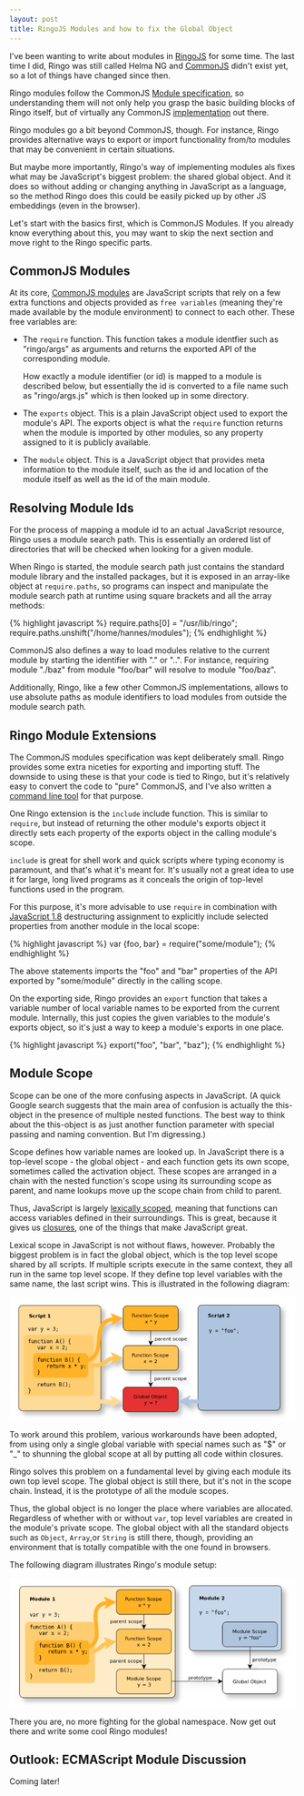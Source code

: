 ```yaml
---
layout: post
title: RingoJS Modules and how to fix the Global Object
---
```


I've been wanting to write about modules in [RingoJS] for some time. The last
time I did, Ringo was still called Helma NG and [CommonJS] didn't exist yet, so
a lot of things have changed since then.

Ringo modules follow the CommonJS [Module specification][CommonJS Modules], so
understanding them will not only help you grasp the basic building blocks of
Ringo itself, but of virtually any CommonJS [implementation][CommonJS implementations]
out there.

Ringo modules go a bit beyond CommonJS, though. For instance, Ringo provides
alternative ways to export or import functionality from/to modules that may
be convenient in certain situations.

But maybe more importantly,
Ringo's way of implementing modules als fixes what may be JavaScript's biggest
problem: the shared global object. And it does so without adding or changing
anything in JavaScript as a language, so the method Ringo does this could be
easily picked up by other JS embeddings (even in the browser).

Let's start with the basics first, which is CommonJS Modules. If you already
know everything about this, you may want to skip the next section and move
right to the Ringo specific parts.

## CommonJS Modules

At its core, [CommonJS modules] are JavaScript scripts that rely on a few extra
functions and objects provided as `free variables` (meaning they're made
available by the module environment) to connect to each other. These free
variables are:

 * The `require` function. This function takes a module identfier such as
   "ringo/args" as arguments and returns the exported API of the corresponding
   module.

   How exactly a module identifier (or id) is mapped to a module is
   described below, but essentially the id is converted to a file name such
   as "ringo/args.js" which is then looked up in some directory.

 * The `exports` object. This is a plain JavaScript object used to
   export the module's API. The exports object is what the `require` function
   returns when the module is imported by other modules, so any property
   assigned to it is publicly available.

 * The `module` object. This is a JavaScript object that provides meta information
   to the module itself, such as the id and location of the module itself as
   well as the id of the main module.

## Resolving Module Ids

For the process of mapping a module id to an actual JavaScript resource, Ringo
uses a module search path. This is essentially an ordered list of directories
that will be checked when looking for a given module.

When Ringo is started, the module search path just contains the standard module
library and the installed packages, but it is exposed in an array-like object
at `require.paths`, so programs can inspect and manipulate the module search
path at runtime using square brackets and all the array methods:

{% highlight javascript %}
require.paths[0] = "/usr/lib/ringo";
require.paths.unshift("/home/hannes/modules");
{% endhighlight %}

CommonJS also defines a way to load modules relative to the current module by
starting the identifier with "." or "..". For instance, requiring module
"./baz" from module "foo/bar" will resolve to module "foo/baz".

Additionally, Ringo, like a few other
CommonJS implementations, allows to use absolute paths as module identifiers
to load modules from outside the module search path.

## Ringo Module Extensions

The CommonJS modules specification was kept deliberately small. Ringo provides
some extra niceties for exporting and importing stuff. The downside to using
these is that your code is tied to Ringo, but it's relatively easy to convert
the code to "pure" CommonJS, and I've also written a [command line tool][commonize]
for that purpose.

One Ringo extension is the `include` include function. This is similar to
`require`, but instead of returning the other module's exports object it
directly sets each property of the exports object in the calling module's scope.

`include` is great for shell work and quick scripts where typing economy is
paramount, and that's what it's meant for. It's usually not a great idea to use
it for large, long lived programs as it conceals the origin of top-level
functions used in the program.

For this purpose, it's more advisable to use `require` in combination with
[JavaScript 1.8] destructuring assignment to explicitly include selected
properties from another module in the local scope:

{% highlight javascript %}
var {foo, bar} = require("some/module");
{% endhighlight %}

The above statements imports the "foo" and "bar" properties of the API exported
by "some/module" directly in the calling scope.

On the exporting side, Ringo provides an `export` function that takes a variable
number of local variable names to be exported from the current module.
Internally, this just copies the given variables to the module's exports object,
so it's just a way to keep a module's exports in one place.

{% highlight javascript %}
export("foo", "bar", "baz");
{% endhighlight %}

## Module Scope

Scope can be one of the more confusing aspects in JavaScript. (A quick Google
search suggests that the main area of confusion is actually the
this-object in the presence of multiple nested functions. The best way to think
about the this-object is as just another function parameter with special
passing and naming convention. But I'm digressing.)

Scope defines how variable names are looked up. In JavaScript there is a
top-level scope - the global object - and each function gets its own scope,
sometimes called the activation object. These scopes are arranged in a
chain with the nested function's scope using its surrounding scope as parent,
and name lookups move up the scope chain from child to parent.

Thus, JavaScript is largely [lexically scoped][lexical scope], meaning that
functions can access variables defined in their surroundings. This is great,
because it gives us [closures], one of the things that make JavaScript great.

Lexical scope in JavaScript is not without flaws, however. Probably the biggest
problem is in fact the global object, which is the top level scope shared by all
scripts. If multiple scripts execute in the same context, they all run in the
same top level scope. If they define top level variables with the same name,
the last script wins. This is illustrated in the following diagram:

![scriptscope]

To work around this problem, various workarounds have been adopted, from
using only a single global variable with special names such as "$" or "_"
to shunning the global scope at all by putting all code within closures.

Ringo solves this problem on a fundamental level by giving each module its
own top level scope. The global object is still there, but it's not in the
scope chain. Instead, it is the prototype of all the module scopes.

Thus, the global object is no longer the place where variables are allocated.
Regardless of whether with or without `var`, top level variables are created in
the module's private scope. The global object with all the standard objects
such as `Object`, `Array`,or `String` is still there, though, providing an
environment that is totally compatible with the one found in browsers.

The following diagram illustrates Ringo's module setup:

![modulescope]

There you are, no more fighting for the global namespace. Now get out there
and write some cool Ringo modules!

## Outlook: ECMAScript Module Discussion

Coming later!

[ringojs]: http://ringojs.org/
[commonjs]: http://wiki.commonjs.org/
[commonjs modules]: http://wiki.commonjs.org/wiki/Modules/1.1
[commonjs implementations]: http://wiki.commonjs.org/wiki/Implementations
[commonize]: http://github.com/hns/commonize
[javascript 1.8]: https://developer.mozilla.org/en/new_in_javascript_1.8
[lexical scope]: http://en.wikipedia.org/wiki/Scope_(programming)#Lexical_versus_dynamic_scoping
[closures]: http://en.wikipedia.org/wiki/Closure_(computer_science)
[javascript needs modules]: http://blog.mozilla.com/dherman/2010/07/08/javascript-needs-modules/
[scriptscope]: /images/scriptscope.png
[modulescope]: /images/modulescope.png

